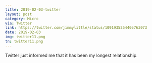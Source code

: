 ```yaml
---
title: 2019-02-03-twitter
layout: post
category: Micro
via: Twitter
link: https://twitter.com/jimmylittle/status/1091935254405763073
date: 2019-02-03
img: twitter11.png
tn: twitter11.png
---
```


Twitter just informed me that it has been my longest relationship.